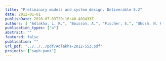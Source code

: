 ```yaml
---
title: "Preliminary models and system design. Deliverable 5.2"
date: 2012-01-01
publishDate: 2020-07-03T20:16:40.409433Z
authors: [ "Adlakha, L. K.", "Boisson, A.", "Fischer, S.", "Ghosh, N. C.", "Grischek, T.", "Gulati, A.", "Gröschke, M.", "Indwar, S.", "Jain, C. K.", "Kimothi, P. C.", "Kloppmann, W.", "Kumar, S.", "Mittal, S.", "Patwal, P. S.", "Pettenati, M.", "Picot-Colbeaux, G.", "Rohilla, R. K.", "Ronghang, M.", "Saini, P.", "Sandhu, C.", "Semwal, R.", "Singh, D. K.", "sprenger", "Voltz, T." ]
publication_types: ["4"]
abstract: ""
featured: false
publication: ""
url_pdf: "../../../pdf/Adlakha-2012-553.pdf"
projects: ["saph-pani"]
---
```


